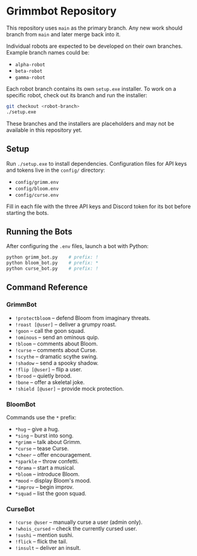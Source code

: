 # Grimmbot Repository

This repository uses `main` as the primary branch. Any new work should branch
from `main` and later merge back into it.

Individual robots are expected to be developed on their own branches. Example
branch names could be:

- `alpha-robot`
- `beta-robot`
- `gamma-robot`

Each robot branch contains its own `setup.exe` installer. To work on a specific
robot, check out its branch and run the installer:

```bash
git checkout <robot-branch>
./setup.exe
```

These branches and the installers are placeholders and may not be available in
this repository yet.

## Setup

Run `./setup.exe` to install dependencies. Configuration files for API keys and
tokens live in the `config/` directory:

- `config/grimm.env`
- `config/bloom.env`
- `config/curse.env`

Fill in each file with the three API keys and Discord token for its bot before
starting the bots.

## Running the Bots

After configuring the `.env` files, launch a bot with Python:

```bash
python grimm_bot.py    # prefix: !
python bloom_bot.py    # prefix: *
python curse_bot.py    # prefix: !
```

## Command Reference

### GrimmBot
- `!protectbloom` – defend Bloom from imaginary threats.
- `!roast [@user]` – deliver a grumpy roast.
- `!goon` – call the goon squad.
- `!ominous` – send an ominous quip.
- `!bloom` – comments about Bloom.
- `!curse` – comments about Curse.
- `!scythe` – dramatic scythe swing.
- `!shadow` – send a spooky shadow.
- `!flip [@user]` – flip a user.
- `!brood` – quietly brood.
- `!bone` – offer a skeletal joke.
- `!shield [@user]` – provide mock protection.

### BloomBot
Commands use the `*` prefix:
- `*hug` – give a hug.
- `*sing` – burst into song.
- `*grimm` – talk about Grimm.
- `*curse` – tease Curse.
- `*cheer` – offer encouragement.
- `*sparkle` – throw confetti.
- `*drama` – start a musical.
- `*bloom` – introduce Bloom.
- `*mood` – display Bloom's mood.
- `*improv` – begin improv.
- `*squad` – list the goon squad.

### CurseBot
- `!curse @user` – manually curse a user (admin only).
- `!whois_cursed` – check the currently cursed user.
- `!sushi` – mention sushi.
- `!flick` – flick the tail.
- `!insult` – deliver an insult.

